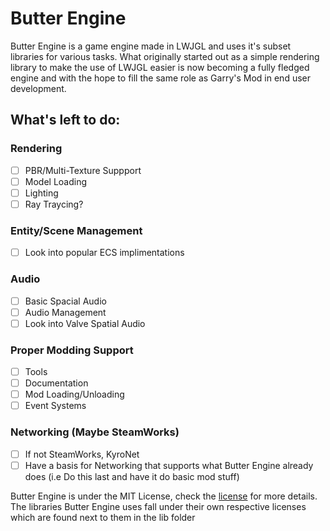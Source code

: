 # Butter Engine

Butter Engine is a game engine made in LWJGL and uses it's subset libraries for various tasks. What originally started out as a simple rendering library to make the use of LWJGL easier is now becoming a fully fledged engine and with the hope to fill the same role as Garry's Mod in end user development.

## What's left to do:
  
### Rendering
   - [ ] PBR/Multi-Texture Suppport
   - [ ] Model Loading
   - [ ] Lighting
   - [ ] Ray Traycing?
   
### Entity/Scene Management
   - [ ] Look into popular ECS implimentations
  
### Audio
   - [ ] Basic Spacial Audio
   - [ ] Audio Management
   - [ ] Look into Valve Spatial Audio
 
### Proper Modding Support
   - [ ] Tools
   - [ ] Documentation
   - [ ] Mod Loading/Unloading
   - [ ] Event Systems
  
### Networking (Maybe SteamWorks)
   - [ ] If not SteamWorks, KyroNet
   - [ ] Have a basis for Networking that supports what Butter Engine already does (i.e Do this last and have it do basic mod stuff)

Butter Engine is under the MIT License, check the [license](https://github.com/higgy999/ButterEngine/blob/main/LICENSE.md) for more details.
The libraries Butter Engine uses fall under their own respective licenses which are found next to them in the lib folder